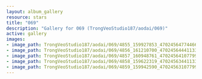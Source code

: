 ```yaml
---
layout: album_gallery
resource: stars
title: "069"
description: "Gallery for 069 (TrongVeoStudio187/aodai/069)"
active: gallery
images:
- image_path: TrongVeoStudio187/aodai/069/4855_159927853_470245647744664_1512445365209808763_n.jpg
- image_path: TrongVeoStudio187/aodai/069/4856_161210700_470245644411331_7999518961160130087_n.jpg
- image_path: TrongVeoStudio187/aodai/069/4857_160948761_470245641077998_3183262359841407183_n.jpg
- image_path: TrongVeoStudio187/aodai/069/4858_159622319_470245634411332_944119029518710952_n.jpg
- image_path: TrongVeoStudio187/aodai/069/4859_159942590_470245631077999_4872982045812035024_n.jpg
---
```


